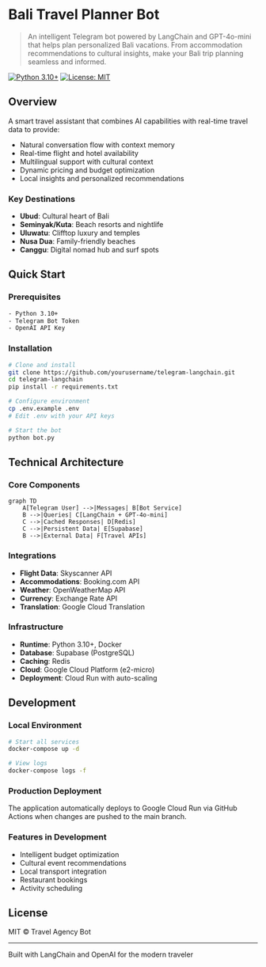 # Bali Travel Planner Bot

> An intelligent Telegram bot powered by LangChain and GPT-4o-mini that helps plan personalized Bali vacations. From accommodation recommendations to cultural insights, make your Bali trip planning seamless and informed.

[![Python 3.10+](https://img.shields.io/badge/python-3.10+-blue.svg)](https://www.python.org/downloads/)
[![License: MIT](https://img.shields.io/badge/License-MIT-yellow.svg)](https://opensource.org/licenses/MIT)

## Overview

A smart travel assistant that combines AI capabilities with real-time travel data to provide:
- Natural conversation flow with context memory
- Real-time flight and hotel availability
- Multilingual support with cultural context
- Dynamic pricing and budget optimization
- Local insights and personalized recommendations

### Key Destinations
- **Ubud**: Cultural heart of Bali
- **Seminyak/Kuta**: Beach resorts and nightlife
- **Uluwatu**: Clifftop luxury and temples
- **Nusa Dua**: Family-friendly beaches
- **Canggu**: Digital nomad hub and surf spots

## Quick Start

### Prerequisites
```bash
- Python 3.10+
- Telegram Bot Token
- OpenAI API Key
```

### Installation
```bash
# Clone and install
git clone https://github.com/yourusername/telegram-langchain.git
cd telegram-langchain
pip install -r requirements.txt

# Configure environment
cp .env.example .env
# Edit .env with your API keys

# Start the bot
python bot.py
```

## Technical Architecture

### Core Components
```mermaid
graph TD
    A[Telegram User] -->|Messages| B[Bot Service]
    B -->|Queries| C[LangChain + GPT-4o-mini]
    C -->|Cached Responses| D[Redis]
    C -->|Persistent Data| E[Supabase]
    B -->|External Data| F[Travel APIs]
```

### Integrations
- **Flight Data**: Skyscanner API
- **Accommodations**: Booking.com API
- **Weather**: OpenWeatherMap API
- **Currency**: Exchange Rate API
- **Translation**: Google Cloud Translation

### Infrastructure
- **Runtime**: Python 3.10+, Docker
- **Database**: Supabase (PostgreSQL)
- **Caching**: Redis
- **Cloud**: Google Cloud Platform (e2-micro)
- **Deployment**: Cloud Run with auto-scaling

## Development

### Local Environment
```bash
# Start all services
docker-compose up -d

# View logs
docker-compose logs -f
```

### Production Deployment
The application automatically deploys to Google Cloud Run via GitHub Actions when changes are pushed to the main branch.

### Features in Development
- Intelligent budget optimization
- Cultural event recommendations
- Local transport integration
- Restaurant bookings
- Activity scheduling

## License

MIT © Travel Agency Bot

---
Built with LangChain and OpenAI for the modern traveler 